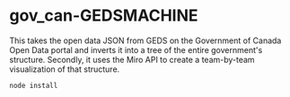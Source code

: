 # gov_can-GEDSMACHINE
This takes the open data JSON from GEDS on the Government of Canada Open Data portal and inverts it into a tree of the entire government's structure. Secondly, it uses the Miro API to create a team-by-team visualization of that structure.

```node install```

